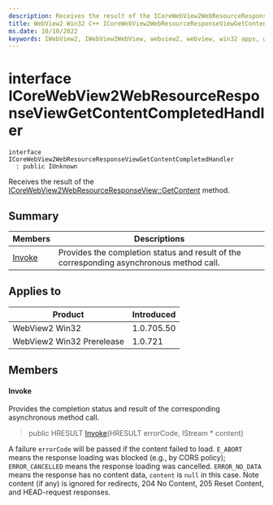 ```yaml
---
description: Receives the result of the ICoreWebView2WebResourceResponseView::GetContent method.
title: WebView2 Win32 C++ ICoreWebView2WebResourceResponseViewGetContentCompletedHandler
ms.date: 10/10/2022
keywords: IWebView2, IWebView2WebView, webview2, webview, win32 apps, win32, edge, ICoreWebView2, ICoreWebView2Controller, browser control, edge html, ICoreWebView2WebResourceResponseViewGetContentCompletedHandler
---
```


# interface ICoreWebView2WebResourceResponseViewGetContentCompletedHandler

```
interface ICoreWebView2WebResourceResponseViewGetContentCompletedHandler
  : public IUnknown
```

Receives the result of the [ICoreWebView2WebResourceResponseView::GetContent](icorewebview2webresourceresponseview.md) method.

## Summary

 Members                        | Descriptions
--------------------------------|---------------------------------------------
[Invoke](#invoke) | Provides the completion status and result of the corresponding asynchronous method call.

## Applies to

Product                         | Introduced
--------------------------------|---------------------------------------------
WebView2 Win32            |    1.0.705.50
WebView2 Win32 Prerelease |    1.0.721

## Members

#### Invoke

Provides the completion status and result of the corresponding asynchronous method call.

> public HRESULT [Invoke](#invoke)(HRESULT errorCode, IStream * content)

A failure `errorCode` will be passed if the content failed to load. `E_ABORT` means the response loading was blocked (e.g., by CORS policy); `ERROR_CANCELLED` means the response loading was cancelled. `ERROR_NO_DATA` means the response has no content data, `content` is `null` in this case. Note content (if any) is ignored for redirects, 204 No Content, 205 Reset Content, and HEAD-request responses.

